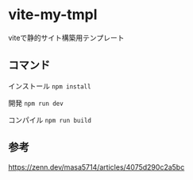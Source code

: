 # vite-my-tmpl
viteで静的サイト構築用テンプレート
## コマンド
インストール
`npm install`

開発
`npm run dev`

コンパイル
`npm run build`

## 参考
https://zenn.dev/masa5714/articles/4075d290c2a5bc
